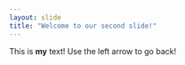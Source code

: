 ```yaml
---
layout: slide
title: "Welcome to our second slide!"
---
```

This is **my** text!
Use the left arrow to go back!
